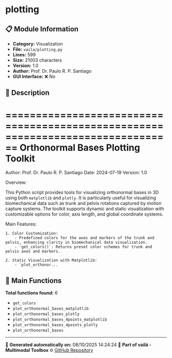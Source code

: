 # plotting

## 📋 Module Information

- **Category:** Visualization
- **File:** `vaila/plotting.py`
- **Lines:** 599
- **Size:** 21003 characters
- **Version:** 1.0
- **Author:** Prof. Dr. Paulo R. P. Santiago
- **GUI Interface:** ❌ No

## 📖 Description


================================================================================
Orthonormal Bases Plotting Toolkit
================================================================================
Author: Prof. Dr. Paulo R. P. Santiago
Date: 2024-07-19
Version: 1.0

Overview:

This Python script provides tools for visualizing orthonormal bases in 3D using both `matplotlib` and `plotly`. It is particularly useful for visualizing biomechanical data such as trunk and pelvis rotations captured by motion capture systems. The toolkit supports dynamic and static visualization with customizable options for color, axis length, and global coordinate systems.

Main Features:

    1. Color Customization:
        - Predefined colors for the axes and markers of the trunk and pelvis, enhancing clarity in biomechanical data visualization.
        - `get_colors()`: Returns preset color schemes for trunk and pelvis axes and markers.

    2. Static Visualization with Matplotlib:
        - `plot_orthonor...

## 🔧 Main Functions

**Total functions found:** 6

- `get_colors`
- `plot_orthonormal_bases_matplotlib`
- `plot_orthonormal_bases_plotly`
- `plot_orthonormal_bases_4points_matplotlib`
- `plot_orthonormal_bases_4points_plotly`
- `plot_orthonormal_bases`




---

📅 **Generated automatically on:** 08/10/2025 14:24:24
🔗 **Part of vailá - Multimodal Toolbox**
🌐 [GitHub Repository](https://github.com/vaila-multimodaltoolbox/vaila)
